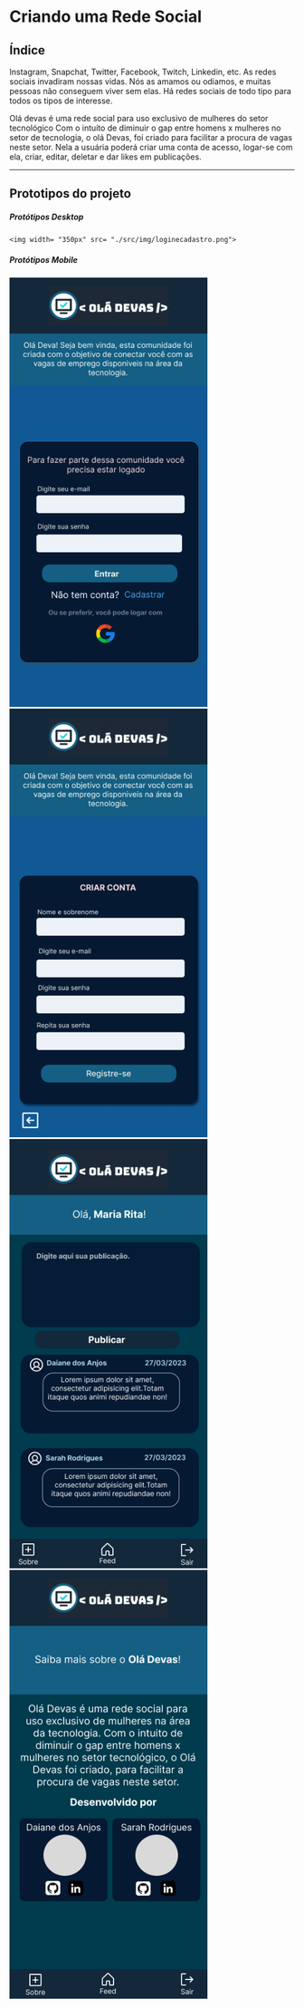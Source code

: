 # Criando uma Rede Social

## Índice

Instagram, Snapchat, Twitter, Facebook, Twitch, Linkedin, etc. As redes sociais
invadiram nossas vidas. Nós as amamos ou odiamos, e muitas pessoas não conseguem
viver sem elas.
Há redes sociais de todo tipo para todos os tipos de interesse.

  Olá devas é uma rede social para uso exclusivo de mulheres do setor tecnológico
  Com o intuíto de diminuir o gap entre homens x mulheres no setor de tecnologia, o olá Devas, foi criado para facilitar a procura de vagas neste setor.
  Nela a usuária poderá criar uma conta de acesso, logar-se com ela, criar, editar, deletar e dar likes em publicações.

***

## Prototipos do projeto
##### Protótipos Desktop 
    <img width= "350px" src= "./src/img/loginecadastro.png">

##### Protótipos Mobile
<img width= "350px" src= "./src/img/login-mobile.png">
 <img width= "350px" src= "./src/img/cadastro-mobile.png">
 <img width= "350px" src= "./src/img/publicação-mobile.png">
 <img width= "350px" src= "./src/img/sobre-mobile.png">
